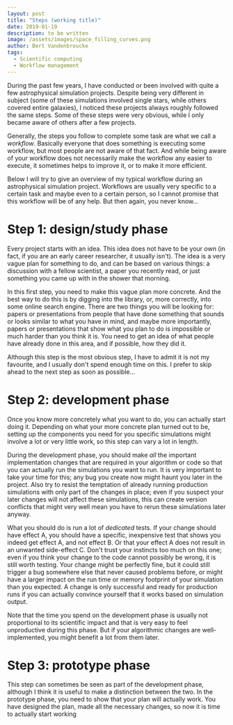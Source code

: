 ```yaml
---
layout: post
title: "Steps (working title)"
date: 2019-01-19
description: to be written
image: /assets/images/space_filling_curves.png
author: Bert Vandenbroucke
tags: 
  - Scientific computing
  - Workflow management
---
```


During the past few years, I have conducted or been involved with quite 
a few astrophysical simulation projects. Despite being very different in 
subject (some of these simulations involved single stars, while others 
covered entire galaxies), I noticed these projects always roughly 
followed the same steps. Some of these steps were very obvious, while I 
only became aware of others after a few projects.

Generally, the steps you follow to complete some task are what we call a 
*workflow*. Basically everyone that does something is executing some 
workflow, but most people are not aware of that fact. And while being 
aware of your workflow does not necessarily make the workflow any easier 
to execute, it sometimes helps to improve it, or to make it more 
efficient.

Below I will try to give an overview of my typical workflow during an 
astrophysical simulation project. Workflows are usually very specific to 
a certain task and maybe even to a certain person, so I cannot promise 
that this workflow will be of any help. But then again, you never 
know...

# Step 1: design/study phase

Every project starts with an idea. This idea does not have to be your 
own (in fact, if you are an early career researcher, it usually isn't). 
The idea is a very vague plan for something to do, and can be based on 
various things: a discussion with a fellow scientist, a paper you 
recently read, or just something you came up with in the shower that 
morning.

In this first step, you need to make this vague plan more concrete. And 
the best way to do this is by digging into the library, or, more 
correctly, into some online search engine. There are two things you will 
be looking for: papers or presentations from people that have done 
something that sounds or looks similar to what you have in mind, and 
maybe more importantly, papers or presentations that show what you plan 
to do is impossible or much harder than you think it is. You need to get 
an idea of what people have already done in this area, and if possible, 
how they did it.

Although this step is the most obvious step, I have to admit it is not 
my favourite, and I usually don't spend enough time on this. I prefer to 
skip ahead to the next step as soon as possible...

# Step 2: development phase

Once you know more concretely what you want to do, you can actually 
start doing it. Depending on what your more concrete plan turned out to 
be, setting up the components you need for you specific simulations 
might involve a lot or very little work, so this step can vary a lot in 
length.

During the development phase, you should make *all* the important 
implementation changes that are required in your algorithm or code so 
that you can actually run the simulations you want to run. It is very 
important to take your time for this; any bug you create now might haunt 
you later in the project. Also try to resist the temptation of already 
running production simulations with only part of the changes in place; 
even if you suspect your later changes will not affect these 
simulations, this can create version conflicts that might very well mean 
you have to rerun these simulations later anyway.

What you should do is run a lot of *dedicated* tests. If your change 
should have effect A, you should have a specific, inexpensive test that 
shows you indeed get effect A, and not effect B. Or that your effect A 
does not result in an unwanted side-effect C. Don't trust your instincts 
too much on this one; even if you think your change to the code cannot 
possibly be wrong, it is still worth testing. Your change might be 
perfectly fine, but it could still trigger a bug somewhere else that 
never caused problems before, or might have a larger impact on the run 
time or memory footprint of your simulation than you expected. A change 
is only successful and ready for production runs if you can actually 
convince yourself that it works based on simulation output.

Note that the time you spend on the development phase is usually not 
proportional to its scientific impact and that is very easy to feel 
unproductive during this phase. But if your algorithmic changes are 
well-implemented, you might benefit a lot from them later.

# Step 3: prototype phase

This step can sometimes be seen as part of the development phase, 
although I think it is useful to make a distinction between the two. In 
the prototype phase, you need to show that your plan will actually work. 
You have designed the plan, made all the necessary changes, so now it is 
time to actually start working
